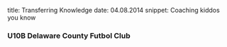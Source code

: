 title: Transferring Knowledge
date: 04.08.2014
snippet: Coaching kiddos you know

### U10B Delaware County Futbol Club